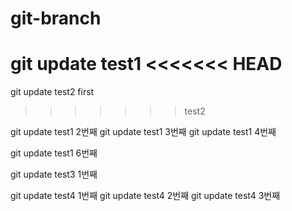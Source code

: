 # git-branch

git update test1
<<<<<<< HEAD
=======

git update test2 first
>>>>>>> test2


git update test1 2번째
git update test1 3번째
git update test1 4번째

git update test1 6번째


git update test3 1번째

git update test4 1번째
git update test4 2번째
git update test4 3번째